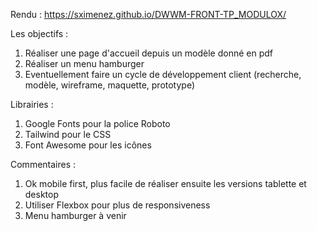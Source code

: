 Rendu : https://sximenez.github.io/DWWM-FRONT-TP_MODULOX/

Les objectifs : 
1. Réaliser une page d'accueil depuis un modèle donné en pdf
2. Réaliser un menu hamburger
3. Eventuellement faire un cycle de développement client (recherche, modèle, wireframe, maquette, prototype)

Librairies :
1. Google Fonts pour la police Roboto 
2. Tailwind pour le CSS
3. Font Awesome pour les icônes

Commentaires :
1. Ok mobile first, plus facile de réaliser ensuite les versions tablette et desktop
2. Utiliser Flexbox pour plus de responsiveness
3. Menu hamburger à venir